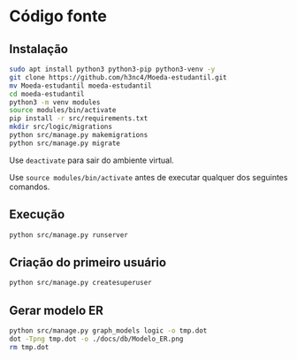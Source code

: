 # Código fonte

## Instalação

```bash
sudo apt install python3 python3-pip python3-venv -y
git clone https://github.com/h3nc4/Moeda-estudantil.git
mv Moeda-estudantil moeda-estudantil
cd moeda-estudantil
python3 -m venv modules
source modules/bin/activate
pip install -r src/requirements.txt
mkdir src/logic/migrations
python src/manage.py makemigrations
python src/manage.py migrate
```

Use `deactivate` para sair do ambiente virtual.

Use `source modules/bin/activate` antes de executar qualquer dos seguintes comandos.

## Execução

```bash
python src/manage.py runserver
```

## Criação do primeiro usuário

```bash
python src/manage.py createsuperuser
```

## Gerar modelo ER

```bash
python src/manage.py graph_models logic -o tmp.dot
dot -Tpng tmp.dot -o ./docs/db/Modelo_ER.png
rm tmp.dot
```
